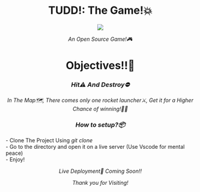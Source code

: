 <h1 align="center">TUDD!: The Game!💥</h1>

<p align="center"><img autoplay src="https://cdn-learn.adafruit.com/assets/assets/000/075/200/small240/gaming_mort_walk.gif?1556902218"></p>

<p align="center"><i>An Open Source Game!🎮</i></p>

<h1 align="center">Objectives!!🎉</h1>
<h3 align="center"><i>Hit⚠️ And Destroy⛔</i></h3>
<p align="center"><i>In The Map🗺️, There comes only one rocket launcher⚔️, Get it for a Higher Chance of winning!🎉🎉</i></p>

<h3 align="center"><i>How to setup?📦</i></h3>
   - Clone The Project Using <i>git clone</i> <br />
   - Go to the directory and open it on a live server (Use Vscode for mental peace) <br />
   - Enjoy! <br />
<p align="center"><i>Live Deployment📍 Coming Soon!!</i></p>
<p align="center"><i>Thank you for Visiting!</i></p>

